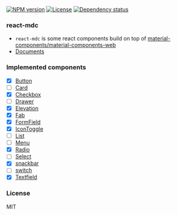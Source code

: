 
<!--[![Build status][travis-img]][travis-url]-->
<!--[![Test coverage][coveralls-img]][coveralls-url]-->

[![NPM version][npm-img]][npm-url]
[![License][license-img]][license-url]
[![Dependency status][david-img]][david-url]

### react-mdc

* `react-mdc` is some react components build on top of [material-components/material-components-web](https://github.com/material-components/material-components-web)
* [Documents](https://haoxins.github.io/react-mdc)

### Implemented components

- [x] [Button](https://haoxins.github.io/react-mdc/components/button)
- [ ] [Card](https://haoxins.github.io/react-mdc/components/card)
- [x] [Checkbox](https://haoxins.github.io/react-mdc/components/checkbox)
- [ ] [Drawer](https://haoxins.github.io/react-mdc/components/drawer)
- [x] [Elevation](https://haoxins.github.io/react-mdc/components/elevation)
- [x] [Fab](https://haoxins.github.io/react-mdc/components/fab)
- [x] [FormField](https://haoxins.github.io/react-mdc/components/form-field)
- [x] [IconToggle](https://haoxins.github.io/react-mdc/components/icon-toggle)
- [ ] [List](https://haoxins.github.io/react-mdc/components/list)
- [ ] [Menu](https://haoxins.github.io/react-mdc/components/menu)
- [x] [Radio](https://haoxins.github.io/react-mdc/components/radio)
- [ ] [Select](https://haoxins.github.io/react-mdc/components/select)
- [x] [snackbar](https://haoxins.github.io/react-mdc/components/snackbar)
- [ ] [switch](https://haoxins.github.io/react-mdc/components/switch)
- [x] [Textfield](https://haoxins.github.io/react-mdc/components/textfield)

### License
MIT

[npm-img]: https://img.shields.io/npm/v/react-mdc.svg?style=flat-square
[npm-url]: https://npmjs.org/package/react-mdc
[travis-img]: https://img.shields.io/travis/haoxins/react-mdc.svg?style=flat-square
[travis-url]: https://travis-ci.org/haoxins/react-mdc
[coveralls-img]: https://img.shields.io/coveralls/haoxins/react-mdc.svg?style=flat-square
[coveralls-url]: https://coveralls.io/r/haoxins/react-mdc?branch=master
[license-img]: http://img.shields.io/badge/license-MIT-green.svg?style=flat-square
[license-url]: http://opensource.org/licenses/MIT
[david-img]: https://img.shields.io/david/haoxins/react-mdc.svg?style=flat-square
[david-url]: https://david-dm.org/haoxins/react-mdc
